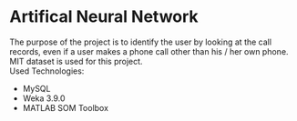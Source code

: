 # Artifical Neural Network

The purpose of the project is to identify the user by looking at the call records, even if a user makes a
phone call other than his / her own phone. MIT dataset is used for this project.
<br/>Used Technologies:
- MySQL
- Weka 3.9.0
- MATLAB SOM Toolbox
